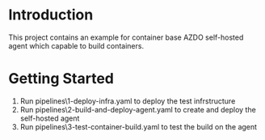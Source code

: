 # Introduction 
This project contains an example for container base AZDO self-hosted agent which capable to build containers. 

# Getting Started
1.	Run pipelines\1-deploy-infra.yaml to deploy the test infrstructure
2.	Run pipelines\2-build-and-deploy-agent.yaml to create and deploy the self-hosted agent
3.	Run pipelines\3-test-container-build.yaml to test the build on the agent


